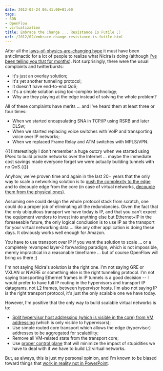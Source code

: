 ```yaml
---
date: 2012-02-24 06:41:00+01:00
tags:
- SDN
- OpenFlow
- virtualization
title: Embrace the Change ... Resistance Is Futile ;)
url: /2012/02/embrace-change-resistance-is-futile.html
---
```

After all the [laws-of-physics-are-changing hype](https://blog.ipspace.net/2011/03/open-networking-foundation-fabric.html) it must have been anticlimactic for a lot of people to realize what Nicira is doing (although [I've been telling you that for months](https://blog.ipspace.net/2011/10/what-is-nicira-really-up-to.html)). Not surprisingly, there were the usual complaints and twitterbursts:
<!--more-->
-   It's just an overlay solution;
-   It's yet another tunneling protocol;
-   It doesn't have end-to-end QoS;
-   It's a simple solution using too-complex technology;
-   Why are they playing at the edge instead of solving the whole problem?

All of these complaints have merits \... and I've heard them at least three or four times:

-   When we started encapsulating SNA in TCP/IP using RSRB and later DLSw;
-   When we started replacing voice switches with VoIP and transporting voice over IP networks;
-   When we replaced Frame Relay and ATM switches with MPLS/VPN.

{{<note>}}Interestingly I don't remember a huge outcry when we started using IPsec to build private networks over the Internet \... maybe the immediate cost savings made everyone forget we were actually building tunnels with no QoS.{{</note>}}

Anyhow, we've proven time and again in the last 20+ years that the only way to scale a networking solution is to [push the complexity to the edge](https://blog.ipspace.net/2011/05/complexity-belongs-to-network-edge.html) and to decouple edge from the core (in case of virtual networks, [decouple them from the physical ones](https://blog.ipspace.net/2011/12/decouple-virtual-networking-from.html)).

Assuming one could design the whole protocol stack from scratch, one could do a proper job of eliminating all the redundancies. Given the fact that the only ubiquitous transport we have today is IP, and that you can't expect the equipment vendors to invest into anything else but Ethernet+IP in the foreseeable future, the only logical conclusion is to use IP as the transport for your virtual networking data \... like any other application is doing these days. It obviously works well enough for Amazon.

You have to use transport over IP if you want the solution to scale \... or a completely revamped layer-2 forwarding paradigm, which is not impossible, merely impractical in a reasonable timeframe \... but of course OpenFlow will bring us there ;)

I'm not saying Nicira's solution is the right one. I'm not saying GRE or VXLAN or NVGRE or something else is the right tunneling protocol. I'm not saying transporting Ethernet frames in IP tunnels is a good decision -- I would prefer to have full IP routing in the hypervisors and transport IP datagrams, not L2 frames, between hypervisor hosts. I'm also not saying IP is the right transport protocol, it's just the only scalable one we have today.

However, I'm positive that the only way to build scalable virtual networks is to:

-   [Split hypervisor host addressing (which is visible in the core) from VM addressing](http://networkheresy.wordpress.com/2012/01/15/networking-needs-a-vmware-part-1-address-virtualization/) (which is only visible to hypervisors);
-   Use simple routed core transport which allows the edge (hypervisor) addresses to be aggregated for scalability;
-   Remove all VM-related state from the transport core;
-   Use [proper control plane](https://blog.ipspace.net/2011/12/vxlan-ip-multicast-openflow-and-control.html) that will minimize the impact of stupidities we have to deal with if we have to build L2 virtual networks.

But, as always, this is just my personal opinion, and I\'m known to be biased toward things that [work in reality not in PowerPoint](https://blog.ipspace.net/2011/09/long-distance-irf-fabric-works-best-in.html).
